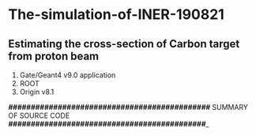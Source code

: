 # The-simulation-of-INER-190821 #
## Estimating the cross-section of Carbon target from proton beam ##

1. Gate/Geant4 v9.0 application
2. ROOT
3. Origin v8.1

___#############################################___
            SUMMARY OF SOURCE CODE
___############################################____


